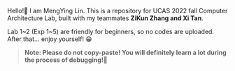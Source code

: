 Hello!:wave: I am MengYing Lin. This is a repository for UCAS 2022 fall Computer Architecture Lab, built with my teammates **ZiKun Zhang and Xi Tan**.  

Lab 1\~2 (Exp 1\~5) are friendly for beginners, so no codes are uploaded. After that... enjoy yourself! :grin:

> **Note: Please do not copy-paste! You will definitely learn a lot during the process of debugging!**:rocket:  

